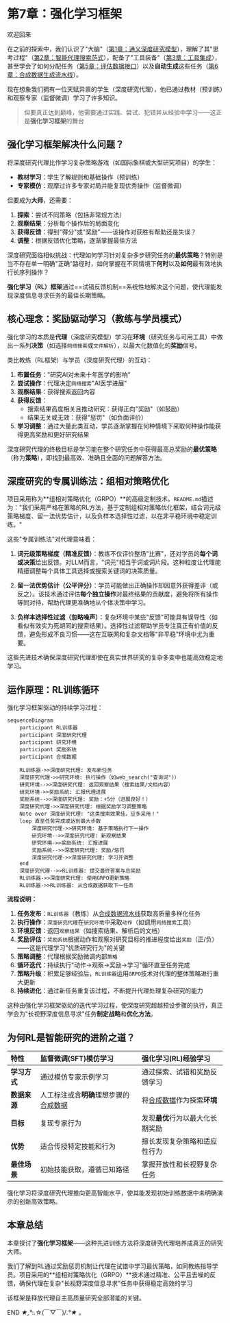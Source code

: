# 第7章：强化学习框架

欢迎回来

在之前的探索中，我们认识了"大脑"（[第1章：通义深度研究模型](01_tongyi_deepresearch_model_.md)），理解了其"思考过程"（[第2章：智能代理搜索范式](02_agentic_search_paradigm_.md)），配备了"工具装备"（[第3章：工具集成](03_tool_integration_.md)），甚至学会了如何分配任务（[第5章：评估数据接口](05_evaluation_data_interface_.md)）以及**自动生成**这些任务（[第6章：合成数据生成流水线](06_synthetic_data_generation_pipeline_.md)）。

现在想象我们拥有一位天赋异禀的学生（深度研究代理），他已通过教材（预训练）和观察专家（监督微调）学习了许多知识。

> 但要真正达到巅峰，他需要通过实践、尝试、犯错并从经验中学习——这正是**强化学习框架**的舞台

## 强化学习框架解决什么问题？

将深度研究代理比作学习复杂策略游戏（如国际象棋或大型研究项目）的学生：
- **教材学习**：学生了解规则和基础操作（预训练）
- **专家模仿**：观摩过许多专家对局并能复现优秀操作（监督微调）

但要成为**大师**，还需要：
1. **探索**：尝试不同策略（包括非常规方法）
2. **观察结果**：分析每个操作后的局面变化
3. **获得反馈**：得到"得分"或"奖励"——该操作对获胜有帮助还是失误？
4. **调整**：根据反馈优化策略，逐渐掌握最佳方法

深度研究面临相似挑战：代理如何学习针对复杂多步研究任务的**最优策略**？特别是当不存在单一明确"正确"路径时，如何掌握在不同情境下**何时**以及**如何**最有效地执行长序列操作？

**强化学习（RL）框架**通过==试错反馈机制==系统性地解决这个问题，使代理能发现深度信息寻求任务的最佳长期策略。

## 核心理念：奖励驱动学习（教练与学员模式）

强化学习的本质是**代理**（深度研究模型）学习在**环境**（研究任务与可用工具）中做出一系列**决策**（如选择`网络搜索`或`文件解析`），以最大化数值化的**奖励**信号。

类比教练（RL框架）与学员（深度研究代理）的互动：
1. **布置任务**："研究AI对未来十年医学的影响"
2. **尝试操作**：代理决定`网络搜索`"AI医学进展"
3. **观察结果**：获得搜索返回内容
4. **获得反馈**：
   - 搜索结果高度相关且推动研究：获得正向"奖励"（如鼓励）
   - 结果无关或无效：获得"惩罚"（如负面评价）
5. **学习调整**：通过大量此类互动，学员逐渐掌握在何种情境下采取何种操作能获得更高奖励和更好研究结果

深度研究代理的终极目标是学习能在整个研究任务中获得最高总奖励的**最优策略**（称为**策略**），即找到最高效、准确且全面的问题解答方法。

## 深度研究的专属训练法：组相对策略优化

项目采用称为**组相对策略优化（GRPO）**的高级定制技术。`README.md`描述为："我们采用严格在策略的RL方法，基于定制组相对策略优化框架，结合词元级策略梯度、留一法优势估计，以及负样本选择性过滤，以在非平稳环境中稳定训练。"

这些"专属训练法"对代理意味着：

1. **词元级策略梯度（精准反馈）**：教练不仅评价整场"比赛"，还对学员的**每个词或决策**给出反馈。对LLM而言，"词元"相当于词或词片段。这种粒度让代理能精细调整每个具体工具选择或搜索关键词的决策质量。

2. **留一法优势估计（公平评分）**：学员可能做出正确操作却因意外获得差评（或反之）。该技术通过评估**每个独立操作**对最终结果的贡献度，避免将所有操作等同对待，帮助代理更准确地从个体决策中学习。

3. **负样本选择性过滤（忽略噪声）**：复杂环境中某些"反馈"可能具有误导性（如看似有效实为死胡同的搜索结果）。选择性过滤帮助学员专注真正有价值的反馈，避免形成不良习惯——这在互联网和复杂文档等"非平稳"环境中尤为重要。

这些先进技术确保深度研究代理即使在真实世界研究的复杂多变中也能高效稳定地学习。

## 运作原理：RL训练循环

强化学习框架驱动的持续学习过程：

```mermaid
sequenceDiagram
    participant RL训练器
    participant 深度研究代理
    participant 研究环境
    participant 奖励系统
    participant 合成数据

    RL训练器->>深度研究代理: 发布新任务
    深度研究代理->>研究环境: 执行操作（如web_search("查询词")）
    研究环境-->>深度研究代理: 返回观察结果（搜索结果/文档内容）
    研究环境->>奖励系统: 汇报代理进展
    奖励系统-->>深度研究代理: 奖励：+5分（进展良好！）
    深度研究代理->>深度研究代理: 根据奖励学习调整策略
    Note over 深度研究代理: "这类搜索效果佳，应多采用！"
    loop 直至任务完成或达到最大步数
        深度研究代理->>研究环境: 基于策略执行下一操作
        研究环境-->>深度研究代理: 新观察结果
        研究环境->>奖励系统: 汇报进展
        奖励系统-->>深度研究代理: 奖励/惩罚
        深度研究代理->>深度研究代理: 学习并调整
    end
    深度研究代理-->>RL训练器: 提交最终答案与总奖励
    RL训练器->>深度研究代理: 使用GRPO更新策略
    RL训练器->>RL训练器: 从合成数据获取下一任务
```

**流程说明：**
1. **任务发布**：`RL训练器`（教练）从[合成数据流水线](06_synthetic_data_generation_pipeline_.md)获取高质量多样化任务
2. **执行操作**：`深度研究代理`在`研究环境`中采取`动作`（如调用`网络搜索`工具）
3. **环境反馈**：返回`观察结果`（如搜索结果、解析后的文档）
4. **奖励评估**：`奖励系统`根据动作和观察对研究目标的推进程度给出`奖励`（正/负）——这是代理学习"优质研究行为"的关键
5. **策略调整**：代理根据奖励微调内部`策略`
6. **循环迭代**：持续执行"动作→观察→奖励→学习"循环直至任务完成
7. **策略升级**：积累足够经验后，`RL训练器`运用`GRPO`技术对代理的整体策略进行重大更新
8. **持续进化**：通过新任务重复该过程，不断提升代理处理复杂研究的能力

这种由强化学习框架驱动的迭代学习过程，使深度研究超越预设步骤的执行，真正学会为"长视野深度信息寻求"任务**制定战略**和**优化方法**。

## 为何RL是智能研究的进阶之道？

| 特性         | 监督微调(SFT)模仿学习                                        | 强化学习(RL)经验学习                                         |
| :----------- | :----------------------------------------------------------- | :----------------------------------------------------------- |
| **学习方式** | 通过模仿专家示例学习                                         | 通过探索、试错和奖励反馈学习                                 |
| **数据来源** | 人工标注或含**明确**理想步骤的[合成数据](06_synthetic_data_generation_pipeline_.md) | 将[合成数据](06_synthetic_data_generation_pipeline_.md)作为探索**环境** |
| **目标**     | 复现专家行为                                                 | 发现**最优**行为以最大化长期奖励                             |
| **优势**     | 适合传授特定技能和行为                                       | 擅长发现复杂策略和适应性行为                                 |
| **最佳场景** | 初始技能获取，遵循已知路径                                   | 掌握开放性和长视野复杂任务                                   |

强化学习将深度研究代理推向更高智能水平，使其能发现初始训练数据中未明确演示的创新高效策略。

## 本章总结

本章探讨了**强化学习框架**——这种先进训练方法将深度研究代理培养成真正的研究大师。

我们了解到RL通过奖励惩罚机制让代理在试错中学习最优策略，如同教练指导学员。项目采用的**组相对策略优化（GRPO）**技术通过精准、公平且去噪的反馈，确保代理在复杂"长视野深度信息寻求"任务中获得稳定高效的学习

该框架是释放代理自主高质量研究全部潜能的关键。

END *★,°*:.☆(￣▽￣)/*.°★* 。